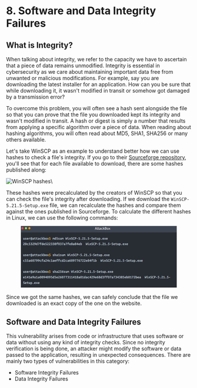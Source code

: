 # 8. Software and Data Integrity Failures

## What is Integrity?

When talking about integrity, we refer to the capacity we have to ascertain that a piece of data remains unmodified. Integrity is essential in cybersecurity as we care about maintaining important data free from unwanted or malicious modifications. For example, say you are downloading the latest installer for an application. How can you be sure that while downloading it, it wasn't modified in transit or somehow got damaged by a transmission error?

To overcome this problem, you will often see a hash sent alongside the file so that you can prove that the file you downloaded kept its integrity and wasn't modified in transit. A hash or digest is simply a number that results from applying a specific algorithm over a piece of data. When reading about hashing algorithms, you will often read about MD5, SHA1, SHA256 or many others available.

Let's take WinSCP as an example to understand better how we can use hashes to check a file's integrity. If you go to their [Sourceforge repository](https://sourceforge.net/projects/winscp/files/WinSCP/5.21.5/), you'll see that for each file available to download, there are some hashes published along:

![WinSCP hashes](https://tryhackme-images.s3.amazonaws.com/user-uploads/5ed5961c6276df568891c3ea/room-content/b93dd140259193ee75ae1d12562bbd29.png)\


These hashes were precalculated by the creators of WinSCP so that you can check the file's integrity after downloading. If we download the `WinSCP-5.21.5-Setup.exe` file, we can recalculate the hashes and compare them against the ones published in Sourceforge. To calculate the different hashes in Linux, we can use the following commands:

<figure><img src="../../../.gitbook/assets/image (3).png" alt=""><figcaption></figcaption></figure>

Since we got the same hashes, we can safely conclude that the file we downloaded is an exact copy of the one on the website.

## Software and Data Integrity Failures

This vulnerability arises from code or infrastructure that uses software or data without using any kind of integrity checks. Since no integrity verification is being done, an attacker might modify the software or data passed to the application, resulting in unexpected consequences. There are mainly two types of vulnerabilities in this category:

* Software Integrity Failures
* Data Integrity Failures
